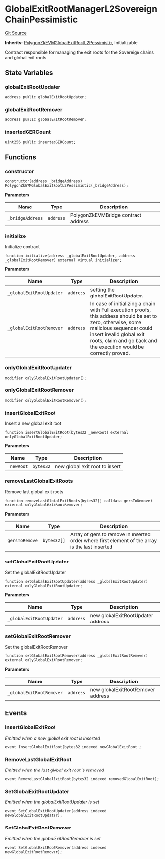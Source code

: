 # GlobalExitRootManagerL2SovereignChainPessimistic
[Git Source](https://github.com/agglayer/agglayer-contracts/blob/112a010b7c8b14335e5fe1a9bffc11bd2459df05/contracts/v2/previousVersions/pessimistic/GlobalExitRootManagerL2SovereignChainPessimistic.sol)

**Inherits:**
[PolygonZkEVMGlobalExitRootL2Pessimistic](/contracts/v2/previousVersions/pessimistic/PolygonZkEVMGlobalExitRootL2Pessimistic.sol/contract.PolygonZkEVMGlobalExitRootL2Pessimistic.md), Initializable

Contract responsible for managing the exit roots for the Sovereign chains and global exit roots


## State Variables
### globalExitRootUpdater

```solidity
address public globalExitRootUpdater;
```


### globalExitRootRemover

```solidity
address public globalExitRootRemover;
```


### insertedGERCount

```solidity
uint256 public insertedGERCount;
```


## Functions
### constructor


```solidity
constructor(address _bridgeAddress) PolygonZkEVMGlobalExitRootL2Pessimistic(_bridgeAddress);
```
**Parameters**

|Name|Type|Description|
|----|----|-----------|
|`_bridgeAddress`|`address`|PolygonZkEVMBridge contract address|


### initialize

Initialize contract


```solidity
function initialize(address _globalExitRootUpdater, address _globalExitRootRemover) external virtual initializer;
```
**Parameters**

|Name|Type|Description|
|----|----|-----------|
|`_globalExitRootUpdater`|`address`|setting the globalExitRootUpdater.|
|`_globalExitRootRemover`|`address`|In case of initializing a chain with Full execution proofs, this address should be set to zero, otherwise, some malicious sequencer could insert invalid global exit roots, claim and go back and the execution would be correctly proved.|


### onlyGlobalExitRootUpdater


```solidity
modifier onlyGlobalExitRootUpdater();
```

### onlyGlobalExitRootRemover


```solidity
modifier onlyGlobalExitRootRemover();
```

### insertGlobalExitRoot

Insert a new global exit root


```solidity
function insertGlobalExitRoot(bytes32 _newRoot) external onlyGlobalExitRootUpdater;
```
**Parameters**

|Name|Type|Description|
|----|----|-----------|
|`_newRoot`|`bytes32`|new global exit root to insert|


### removeLastGlobalExitRoots

Remove last global exit roots


```solidity
function removeLastGlobalExitRoots(bytes32[] calldata gersToRemove) external onlyGlobalExitRootRemover;
```
**Parameters**

|Name|Type|Description|
|----|----|-----------|
|`gersToRemove`|`bytes32[]`|Array of gers to remove in inserted order where first element of the array is the last inserted|


### setGlobalExitRootUpdater

Set the globalExitRootUpdater


```solidity
function setGlobalExitRootUpdater(address _globalExitRootUpdater) external onlyGlobalExitRootUpdater;
```
**Parameters**

|Name|Type|Description|
|----|----|-----------|
|`_globalExitRootUpdater`|`address`|new globalExitRootUpdater address|


### setGlobalExitRootRemover

Set the globalExitRootRemover


```solidity
function setGlobalExitRootRemover(address _globalExitRootRemover) external onlyGlobalExitRootRemover;
```
**Parameters**

|Name|Type|Description|
|----|----|-----------|
|`_globalExitRootRemover`|`address`|new globalExitRootRemover address|


## Events
### InsertGlobalExitRoot
*Emitted when a new global exit root is inserted*


```solidity
event InsertGlobalExitRoot(bytes32 indexed newGlobalExitRoot);
```

### RemoveLastGlobalExitRoot
*Emitted when the last global exit root is removed*


```solidity
event RemoveLastGlobalExitRoot(bytes32 indexed removedGlobalExitRoot);
```

### SetGlobalExitRootUpdater
*Emitted when the globalExitRootUpdater is set*


```solidity
event SetGlobalExitRootUpdater(address indexed newGlobalExitRootUpdater);
```

### SetGlobalExitRootRemover
*Emitted when the globalExitRootRemover is set*


```solidity
event SetGlobalExitRootRemover(address indexed newGlobalExitRootRemover);
```

